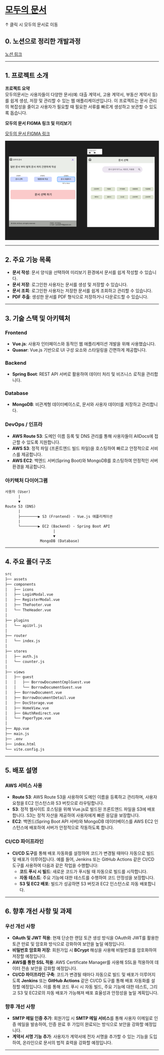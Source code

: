 # [모두의 문서](http://findalldocs.com.s3-website.ap-northeast-2.amazonaws.com/)
↑ 클릭 시 모두의 문서로 이동

## 0. 노션으로 정리한 개발과정
[노션 링크](https://www.notion.so/12e6dba4153c80178c4bc1b24ed07445?pvs=4)

---

## 1. 프로젝트 소개
**프로젝트 요약**  
모두의문서는 사용자들이 다양한 문서(예: 대출 계약서, 고용 계약서, 부동산 계약서 등)를 쉽게 생성, 저장 및 관리할 수 있는 웹 애플리케이션입니다. 이 프로젝트는 문서 관리의 복잡성을 줄이고 사용자가 필요할 때 필요한 서류를 빠르게 생성하고 보관할 수 있도록 돕습니다.

**모두의 문서 FIGMA 링크 및 미리보기**  

[모두의 문서 FIGMA 링크](https://www.figma.com/design/LfSURIapN7wPURtKt3GV6d/%EB%AA%A8%EB%91%90%EC%9D%98%EB%AC%B8%EC%84%9C?node-id=0-1&t=9lQOcW9HK9zy0i0Y-1)

![프로젝트 미리보기](vue-project/src/assets/figma-image.png)

---

## 2. 주요 기능 목록
- **문서 작성**: 문서 양식을 선택하여 미리보기 환경에서 문서를 쉽게 작성할 수 있습니다.
- **문서 저장**: 로그인한 사용자는 문서를 생성 및 저장할 수 있습니다.
- **문서 조회**: 로그인한 사용자는 저장한 문서를 쉽게 조회하고 관리할 수 있습니다.
- **PDF 추출**: 생성한 문서를 PDF 형식으로 저장하거나 다운로드할 수 있습니다.

---

## 3. 기술 스택 및 아키텍처

### Frontend
- **Vue.js**: 사용자 인터페이스와 동적인 웹 애플리케이션 개발을 위해 사용했습니다.
- **Quasar**: Vue.js 기반으로 UI 구성 요소와 스타일링을 간편하게 제공합니다.

### Backend
- **Spring Boot**: REST API 서버로 활용하여 데이터 처리 및 비즈니스 로직을 관리합니다.

### Database
- **MongoDB**: 비관계형 데이터베이스로, 문서와 사용자 데이터를 저장하고 관리합니다.

### DevOps / 인프라
- **AWS Route 53**: 도메인 이름 등록 및 DNS 관리를 통해 사용자들이 AllDocs에 접근할 수 있도록 지원합니다.
- **AWS S3**: 정적 파일 (프론트엔드 빌드 파일)을 호스팅하여 빠르고 안정적으로 서비스를 제공합니다.
- **AWS EC2**: 백엔드 서버(Spring Boot)와 MongoDB를 호스팅하여 안정적인 서버 환경을 제공합니다.

### 아키텍처 다이어그램
```plaintext
사용자 (User) 
      |
      ▼
Route 53 (DNS)
      |
      ├────────▶ S3 (Frontend) - Vue.js 애플리케이션
      |
      └────────▶ EC2 (Backend) - Spring Boot API
                      |
                      ▼
                MongoDB (Database)
```

---

## 4. 주요 폴더 구조
```bash
src
├── assets
├── components
│   ├── icons
│   ├── LoginModal.vue
│   ├── RegisterModal.vue
│   ├── TheFooter.vue
│   └── TheHeader.vue
│
├── plugins
│   └── apiUrl.js
│
├── router
│   └── index.js
│
├── stores
│   ├── auth.js
│   └── counter.js
│
├── views
│   ├── guest
│   │   ├── BorrowDocumentCmplGuest.vue
│   │   └── BorrowDocumentGuest.vue
│   ├── BorrowDocument.vue
│   ├── BorrowDocumentDetail.vue
│   ├── DocStorage.vue
│   ├── HomeView.vue
│   ├── OAuthRedirect.vue
│   └── PaperType.vue
│
├── App.vue
├── main.js
├── .env
├── index.html
└── vite.config.js

```

---

## 5. 배포 설명

### AWS 서비스 사용
- **Route 53**: AWS Route 53을 사용하여 도메인 이름을 등록하고 관리하며, 사용자 요청을 EC2 인스턴스와 S3 버킷으로 라우팅합니다.
- **S3**: 정적 웹사이트 호스팅을 위해 Vue.js로 빌드된 프론트엔드 파일을 S3에 배포합니다. S3는 정적 자산을 제공하여 사용자에게 빠른 응답을 보장합니다.
- **EC2**: 백엔드(Spring Boot API 서버)와 MongoDB 데이터베이스를 AWS EC2 인스턴스에 배포하여 서버가 안정적으로 작동하도록 합니다. 

### CI/CD 파이프라인
- **CI/CD 도구**를 통해 배포 자동화를 설정하여 코드가 변경될 때마다 자동으로 빌드 및 배포가 이루어집니다. 예를 들어, Jenkins 또는 GitHub Actions 같은 CI/CD 도구를 사용하여 다음과 같은 작업을 수행합니다:
  - **코드 푸시 시 빌드**: 새로운 코드가 푸시될 때 자동으로 빌드를 시작합니다.
  - **자동 테스트**: 주요 기능에 대한 테스트를 수행하여 코드 안정성을 보장합니다.
  - **S3 및 EC2 배포**: 빌드가 성공하면 S3 버킷과 EC2 인스턴스로 자동 배포합니다.

---

## 6. 향후 개선 사항 및 과제

### 우선 개선 사항
- **OAuth 및 JWT 적용**: 현재 단순한 랜덤 토큰 생성 방식을 OAuth와 JWT를 활용한 토큰 만료 및 암호화 방식으로 강화하여 보안을 높일 예정입니다.
- **비밀번호 암호화 저장**: 회원가입 시 **BCrypt** 해싱을 사용해 비밀번호를 암호화하여 저장할 예정입니다.
- **AWS를 통한 SSL 적용**: AWS Certificate Manager를 사용해 SSL을 적용하여 데이터 전송 보안을 강화할 예정입니다.
- **CI/CD 파이프라인 구축**: 코드가 변경될 때마다 자동으로 빌드 및 배포가 이루어지도록 **Jenkins** 또는 **GitHub Actions** 같은 CI/CD 도구를 통해 배포 자동화를 설정할 예정입니다. 이를 통해 코드 푸시 시 자동 빌드, 주요 기능에 대한 테스트, 그리고 S3 및 EC2로의 자동 배포가 가능해져 배포 효율성과 안정성을 높일 계획입니다.


### 향후 개선 사항
- **SMTP 메일 인증 추가**: 회원가입 시 **SMTP 메일 서비스**를 통해 사용자 이메일로 인증 메일을 발송하여, 인증 완료 후 가입이 완료되는 방식으로 보안을 강화할 예정입니다.
- **계약서 서명 기능 추가**: 사용자가 계약서에 전자 서명을 추가할 수 있는 기능을 도입하여, 온라인으로 문서의 법적 효력을 강화할 예정입니다.

---
